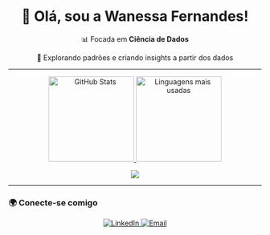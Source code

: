 <h1 align="center">🚀 Olá, sou a <strong>Wanessa Fernandes</strong>!</h1>

<p align="center">
  📊 Focada em <strong>Ciência de Dados</strong>  
</p>
<p align="center">
  🔬 Explorando padrões e criando insights a partir dos dados  
</p>

---

<div align="center">
  <a href="https://github.com/wanessasfernandes">
    <img height="170em" src="https://github-readme-stats.vercel.app/api?username=wanessasfernandes&show_icons=true&theme=transparent&title_color=FFFFFF&text_color=FFFFFF&icon_color=FFFFFF&bg_color=0D1017&hide_border=true" alt="GitHub Stats">
    <img height="170em" src="https://github-readme-stats.vercel.app/api/top-langs/?username=wanessasfernandes&layout=compact&show_icons=true&theme=transparent&title_color=FFFFFF&text_color=FFFFFF&icon_color=FFFFFF&bg_color=0D1017&hide_border=true" alt="Linguagens mais usadas">
  </a>
</div>


<p align="center">
  <img src="https://skillicons.dev/icons?i=python,javascript,html,css,react,git,github,vscode,c,tensorflow" />
</p>

---

### 🌍 **Conecte-se comigo**
<p align="center">
  <a href="https://www.linkedin.com/in/wanessa-fernandes-04600b258">
    <img src="https://img.shields.io/badge/LinkedIn-Wanessa%20Fernandes-0077B5?style=for-the-badge&logo=linkedin" alt="LinkedIn">
  </a>
  <a href="mailto:wanessadesouzafernandesvr@gmail.com">
    <img src="https://img.shields.io/badge/Email-wanessadesouzafernandesvr%40gmail.com-D14836?style=for-the-badge&logo=gmail" alt="Email">
  </a>
</p>
